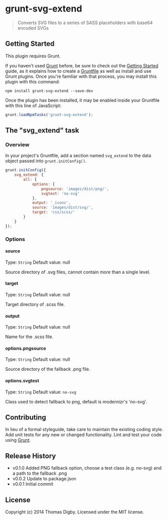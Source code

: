 # grunt-svg-extend

> Converts SVG files to a series of SASS placeholders with base64 encoded SVGs

## Getting Started
This plugin requires Grunt.

If you haven't used [Grunt](http://gruntjs.com/) before, be sure to check out the [Getting Started](http://gruntjs.com/getting-started) guide, as it explains how to create a [Gruntfile](http://gruntjs.com/sample-gruntfile) as well as install and use Grunt plugins. Once you're familiar with that process, you may install this plugin with this command:

```shell
npm install grunt-svg-extend --save-dev
```

Once the plugin has been installed, it may be enabled inside your Gruntfile with this line of JavaScript:

```js
grunt.loadNpmTasks('grunt-svg-extend');
```

## The "svg_extend" task

### Overview
In your project's Gruntfile, add a section named `svg_extend` to the data object passed into `grunt.initConfig()`.

```js
grunt.initConfig({
	svg_extend: {
		all: {
			options: {
				pngsource: 'images/dist/png/',
				svgtest: 'no-svg'
			},
			output: '_icons',
			source: 'images/dist/svg/',
			target: 'css/scss/'
		}
	}
});
```

### Options

#### source
Type: `String`
Default value: null

Source directory of .svg files, cannot contain more than a single level.

#### target
Type: `String`
Default value: null

Target directory of .scss file.

#### output
Type: `String`
Default value: null

Name for the .scss file.

#### options.pngsource
Type: `String`
Default value: null

Source directory of the fallback .png file.

#### options.svgtest
Type: `String`
Default value: `no-svg`

Class used to detect fallback to png, default is modernizr's 'no-svg'.


## Contributing
In lieu of a formal styleguide, take care to maintain the existing coding style. Add unit tests for any new or changed functionality. Lint and test your code using [Grunt](http://gruntjs.com/).

## Release History
*	v0.1.0	Added PNG fallback option, choose a test class (e.g. no-svg) and a path to the fallback .png
*	v0.0.2	Update to package.json
*	v0.0.1	Initial commit

## License
Copyright (c) 2014 Thomas Digby. Licensed under the MIT license.
